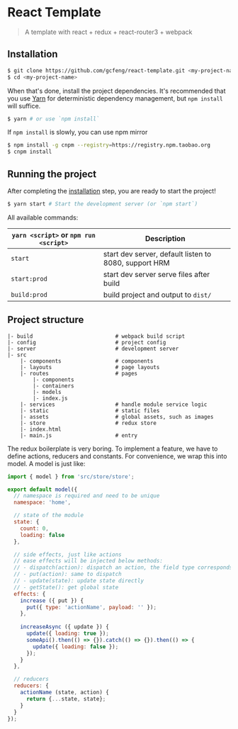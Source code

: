 # React Template

> A template with react + redux + react-router3 + webpack

## Installation
```bash
$ git clone https://github.com/gcfeng/react-template.git <my-project-name>
$ cd <my-project-name>
```

When that's done, install the project dependencies. It's recommended that you use [Yarn](#https://yarnpkg.com/) for
deterministic dependency management, but `npm install` will suffice.

```bash
$ yarn # or use `npm install`
```

If `npm install` is slowly, you can use npm mirror
```bash
$ npm install -g cnpm --registry=https://registry.npm.taobao.org
$ cnpm install
```

## Running the project
After completing the [installation](#installation) step, you are ready to start the project!
```bash
$ yarn start # Start the development server (or `npm start`)
```

All available commands:

| `yarn <script>` or `npm run <script>` | Description |
|---------------------------------------|-------------|
| `start` | start dev server, default listen to 8080, support HRM |
| `start:prod` | start dev server serve files after build |
| `build:prod` | build project and output to `dist/` |

## Project structure
```
|- build                          # webpack build script
|- config                         # project config
|- server                         # development server
|- src
    |- components                 # components
    |- layouts                    # page layouts
    |- routes                     # pages
        |- components
        |- containers
        |- models
        |- index.js
    |- services                   # handle module service logic
    |- static                     # static files
    |- assets                     # global assets, such as images
    |- store                      # redux store
    |- index.html
    |- main.js                    # entry
```

The redux boilerplate is very boring. To implement a feature, we have to define actions, reducers and constants. For 
convenience, we wrap this into model. A model is just like:

```js
import { model } from 'src/store/store';

export default model({
  // namespace is required and need to be unique
  namespace: 'home',

  // state of the module
  state: {
    count: 0,
    loading: false
  },

  // side effects, just like actions
  // ease effects will be injected below methods:
  // - dispatch(action): dispatch an action, the field type corresponds to reducers
  // - put(action): same to dispatch
  // - update(state): update state directly
  // - getState(): get global state 
  effects: {
    increase ({ put }) {
      put({ type: 'actionName', payload: '' });
    },
    
    increaseAsync ({ update }) {
      update({ loading: true });
      someApi().then(() => {}).catch(() => {}).then(() => {
        update({ loading: false });
      });
    }    
  },

  // reducers
  reducers: {
    actionName (state, action) {
      return {...state, state};
    }
  }
});
```
